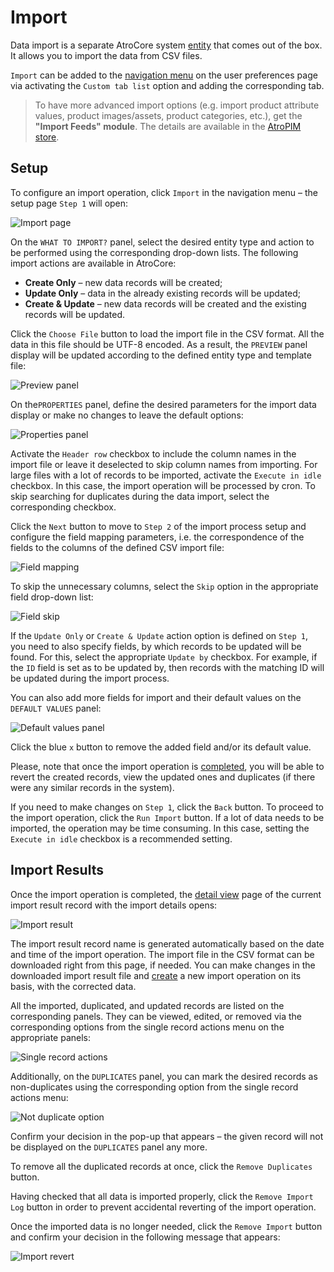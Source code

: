# Import

Data import is a separate AtroCore system [entity](./what-is-atrocore.md#concept-of-entity) that comes out of the box. It allows you to import the data from CSV files. 

`Import` can be added to the [navigation menu](./user-interface-core.md#navigation-menu) on the user preferences page via activating the `Custom tab list` option and adding the corresponding tab.

> To have more advanced import options (e.g. import product attribute values, product images/assets, product categories, etc.), get the **"Import Feeds" module**. The details are available in the [AtroPIM store](https://atropim.com/store/import-feeds).

## Setup

To configure an import operation, click `Import` in the navigation menu – the setup page `Step 1` will open:

![Import page](../../_assets/import/import-page.jpg)

On the `WHAT TO IMPORT?` panel, select the desired entity type and action to be performed using the corresponding drop-down lists. The following import actions are available in AtroCore:

- **Create Only** – new data records will be created;
- **Update Only** – data in the already existing records will be updated;
- **Create & Update** – new data records will be created and the existing records will be updated.

Click the `Choose File` button to load the import file in the CSV format. All the data in this file should be UTF-8 encoded. As a result, the `PREVIEW` panel display will be updated according to the defined entity type and template file:

 ![Preview panel](../../_assets/import/preview-panel.jpg)

On the`PROPERTIES` panel, define the desired parameters for the import data display or make no changes to leave the default options:

![Properties panel](../../_assets/import/properties-panel.jpg)

Activate the `Header row` checkbox to include the column names in the import file or leave it deselected to skip column names from importing. For large files with a lot of records to be imported, activate the `Execute in idle` checkbox. In this case, the import operation will be processed by cron. To skip searching for duplicates during the data import, select the corresponding checkbox.

Click the `Next` button to move to `Step 2` of the import process setup and configure the field mapping parameters, i.e. the correspondence of the fields to the columns of the defined CSV import file:

![Field mapping](../../_assets/import/field-mapping.jpg)

To skip the unnecessary columns, select the `Skip` option in the appropriate field drop-down list:

![Field skip](../../_assets/import/field-skip.jpg)

If the `Update Only` or `Create & Update` action option is defined on `Step 1`, you need to also specify fields, by which records to be updated will be found. For this, select the appropriate `Update by` checkbox. For example, if the `ID` field is set as to be updated by, then records with the matching ID will be updated during the import process. 

You can also add more fields for import and their default values on the `DEFAULT VALUES` panel:

![Default values panel](../../_assets/import/default-values-panel.jpg)

Click the blue `x` button to remove the added field and/or its default value.

Please, note that once the import operation is [completed](#import-results), you will be able to revert the created records, view the updated ones and duplicates (if there were any similar records in the system).

If you need to make changes on `Step 1`, click the `Back` button. To proceed to the import operation, click the `Run Import` button. If a lot of data needs to be imported, the operation may be time consuming. In this case, setting the `Execute in idle` checkbox is a recommended setting.

## Import Results

Once the import operation is completed, the [detail view](./views-and-panels-core.md#detail-view) page of the current import result record with the import details opens:

![Import result](../../_assets/import/import-result.jpg)

The import result record name is generated automatically based on the date and time of the import operation. The import file in the CSV format can be downloaded right from this page, if needed. You can make changes in the downloaded import result file and [create](#setup) a new import operation on its basis, with the corrected data.

All the imported, duplicated, and updated records are listed on the corresponding panels. They can be viewed, edited, or removed via the corresponding options from the single record actions menu on the appropriate panels:

![Single record actions](../../_assets/import/single-record-actions.jpg)

Additionally, on the `DUPLICATES` panel, you can mark the desired records as non-duplicates using the corresponding option from the single record actions menu:

![Not duplicate option](../../_assets/import/not-duplicate-option.jpg) 

Confirm your decision in the pop-up that appears – the given record will not be displayed on the `DUPLICATES` panel any more.

To remove all the duplicated records at once, click the `Remove Duplicates` button.

Having checked that all data is imported properly, click the `Remove Import Log` button in order to prevent accidental reverting of the import operation.

Once the imported data is no longer needed, click the `Remove Import` button and confirm your decision in the following message that appears:

![Import revert](../../_assets/import/import-revert.jpg)

